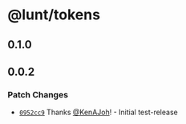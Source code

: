 # @lunt/tokens

## 0.1.0

## 0.0.2

### Patch Changes

- [`0952cc9`](https://github.com/KenAJoh/LuntUi/commit/0952cc9fc32a8780d9c6831a2a52822c0aa99e58) Thanks [@KenAJoh](https://github.com/KenAJoh)! - Initial test-release
